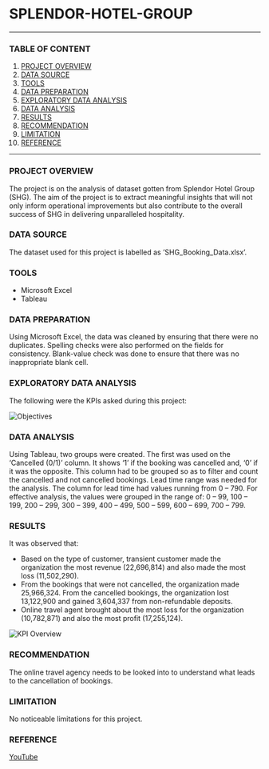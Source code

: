 # SPLENDOR-HOTEL-GROUP

---
### TABLE OF CONTENT

1. [PROJECT OVERVIEW](#project-overview)
2. [DATA SOURCE](#data-source)
3. [TOOLS](#tools)
4. [DATA PREPARATION](#data-preparation)
5. [EXPLORATORY DATA ANALYSIS](#exploratory-data-analysis)
6. [DATA ANALYSIS](#data-analysis)
7. [RESULTS](#results)
8. [RECOMMENDATION](#recommendation)
9. [LIMITATION](#limitation)
10. [REFERENCE](#reference)
---

### PROJECT OVERVIEW

The project is on the analysis of dataset gotten from Splendor Hotel Group (SHG). The aim of the project is to extract meaningful insights that will not only inform operational improvements but also contribute to the overall success of SHG in delivering unparalleled hospitality.

### DATA SOURCE

The dataset used for this project is labelled as ’SHG_Booking_Data.xlsx’.

### TOOLS

-	Microsoft Excel
-	Tableau

### DATA PREPARATION

Using Microsoft Excel, the data was cleaned by ensuring that there were no duplicates. Spelling checks were also performed on the fields for consistency. Blank-value check was done to ensure that there was no inappropriate blank cell.

### EXPLORATORY DATA ANALYSIS

The following were the KPIs asked during this project:

![Objectives](https://github.com/tochukwu619/Splendor-Hotel-Group/assets/125865918/0a5d9e95-f82b-41a9-98df-749758a57486)


### DATA ANALYSIS

Using Tableau, two groups were created. The first was used on the ‘Cancelled (0/1)’ column. It shows ‘1’ if the booking was cancelled and, ‘0’ if it was the opposite. This column had to be grouped so as to filter and count the cancelled and not cancelled bookings.
Lead time range was needed for the analysis. The column for lead time had values running from 0 – 790. For effective analysis, the values were grouped in the range of:  0 – 99, 100 – 199, 200 – 299, 300 – 399, 400 – 499, 500 – 599, 600 – 699, 700 – 799. 

### RESULTS

It was observed that:
-	Based on the type of customer, transient customer made the organization the most revenue (22,696,814) and also made the most loss (11,502,290).
-	From the bookings that were not cancelled, the organization made 25,966,324. From the cancelled bookings, the organization lost 13,122,900 and gained 3,604,337 from non-refundable deposits.
-	Online travel agent brought about the most loss for the organization (10,782,871) and also the most profit (17,255,124).

![KPI Overview](https://github.com/tochukwu619/Splendor-Hotel-Group/assets/125865918/8c49711b-a0c9-4862-b389-af844def05a4)


### RECOMMENDATION

The online travel agency needs to be looked into to understand what leads to the cancellation of bookings.

### LIMITATION

No noticeable limitations for this project.

### REFERENCE

[YouTube](www.youtube.com)


